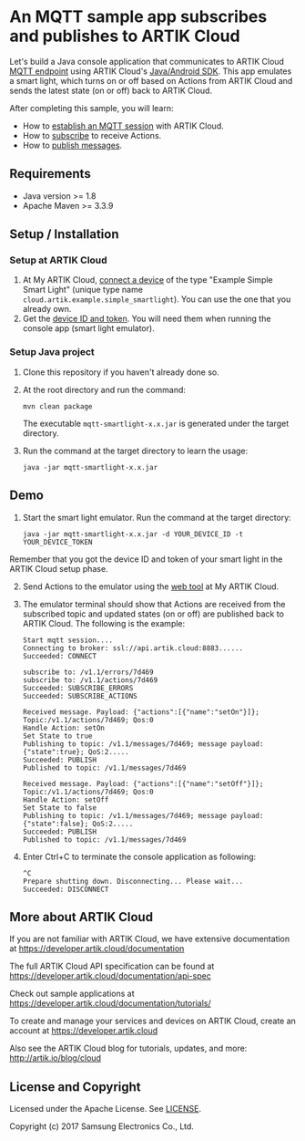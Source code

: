 # An MQTT sample app subscribes and publishes to ARTIK Cloud

Let's build a Java console application that communicates to ARTIK Cloud [MQTT endpoint](https://developer.artik.cloud/documentation/data-management/mqtt.html) using ARTIK Cloud's [Java/Android SDK](https://github.com/artikcloud/artikcloud-java). This app emulates a smart light, which turns on or off based on Actions from ARTIK Cloud and sends the latest state (on or off) back to ARTIK Cloud.

After completing this sample, you will learn:

- How to [establish an MQTT session](https://developer.artik.cloud/documentation/data-management/mqtt.html#establish-an-mqtt-session) with ARTIK Cloud.
- How to [subscribe](https://developer.artik.cloud/documentation/data-management/mqtt.html#subscribe-to-receive-actions) to receive Actions.
- How to [publish messages](https://developer.artik.cloud/documentation/data-management/mqtt.html#publish-data-only-messages).

## Requirements
- Java version >= 1.8
- Apache Maven >= 3.3.9

## Setup / Installation

### Setup at ARTIK Cloud

 1. At My ARTIK Cloud, [connect a device](https://my.artik.cloud/new_device/cloud.artik.example.simple_smartlight) of the type "Example Simple Smart Light" (unique type name `cloud.artik.example.simple_smartlight`). You can use the one that you already own.
 2. Get the [device ID and token](https://developer.artik.cloud/documentation/tools/web-tools.html#managing-a-device-token). You will need them when running the console app (smart light emulator). 
 
### Setup Java project

 1. Clone this repository if you haven't already done so.

 2. At the root directory and run the command:
    ~~~shell
    mvn clean package
    ~~~
    The executable `mqtt-smartlight-x.x.jar` is generated under the target directory. 

 3. Run the command at the target directory to learn the usage:
    ~~~shell
    java -jar mqtt-smartlight-x.x.jar
    ~~~

## Demo

 1. Start the smart light emulator. Run the command at the target directory: 
    ~~~shell
    java -jar mqtt-smartlight-x.x.jar -d YOUR_DEVICE_ID -t YOUR_DEVICE_TOKEN
    ~~~
   Remember that you got the device ID and token of your smart light in the ARTIK Cloud setup phase.

 2. Send Actions to the emulator using the [web tool](https://developer.artik.cloud/documentation/tutorials/an-iot-remote-control.html#test-the-light) at My ARTIK Cloud.

 3. The emulator terminal should show that Actions are received from the subscribed topic and updated states (on or off) are published back to ARTIK Cloud. The following is the example:
    ~~~shell
    Start mqtt session....
    Connecting to broker: ssl://api.artik.cloud:8883......
    Succeeded: CONNECT

    subscribe to: /v1.1/errors/7d469
    subscribe to: /v1.1/actions/7d469
    Succeeded: SUBSCRIBE_ERRORS
    Succeeded: SUBSCRIBE_ACTIONS
   
    Received message. Payload: {"actions":[{"name":"setOn"}]}; Topic:/v1.1/actions/7d469; Qos:0
    Handle Action: setOn
    Set State to true
    Publishing to topic: /v1.1/messages/7d469; message payload: {"state":true}; QoS:2.....
    Succeeded: PUBLISH
    Published to topic: /v1.1/messages/7d469

    Received message. Payload: {"actions":[{"name":"setOff"}]}; Topic:/v1.1/actions/7d469; Qos:0
    Handle Action: setOff
    Set State to false
    Publishing to topic: /v1.1/messages/7d469; message payload: {"state":false}; QoS:2.....
    Succeeded: PUBLISH
    Published to topic: /v1.1/messages/7d469
    ~~~

 4. Enter Ctrl+C to terminate the console application as following:
    ~~~
    ^C
    Prepare shutting down. Disconnecting... Please wait...
    Succeeded: DISCONNECT
    ~~~

## More about ARTIK Cloud

If you are not familiar with ARTIK Cloud, we have extensive documentation at https://developer.artik.cloud/documentation

The full ARTIK Cloud API specification can be found at https://developer.artik.cloud/documentation/api-spec

Check out sample applications at https://developer.artik.cloud/documentation/tutorials/

To create and manage your services and devices on ARTIK Cloud, create an account at https://developer.artik.cloud

Also see the ARTIK Cloud blog for tutorials, updates, and more: http://artik.io/blog/cloud

## License and Copyright

Licensed under the Apache License. See [LICENSE](LICENSE).

Copyright (c) 2017 Samsung Electronics Co., Ltd.
